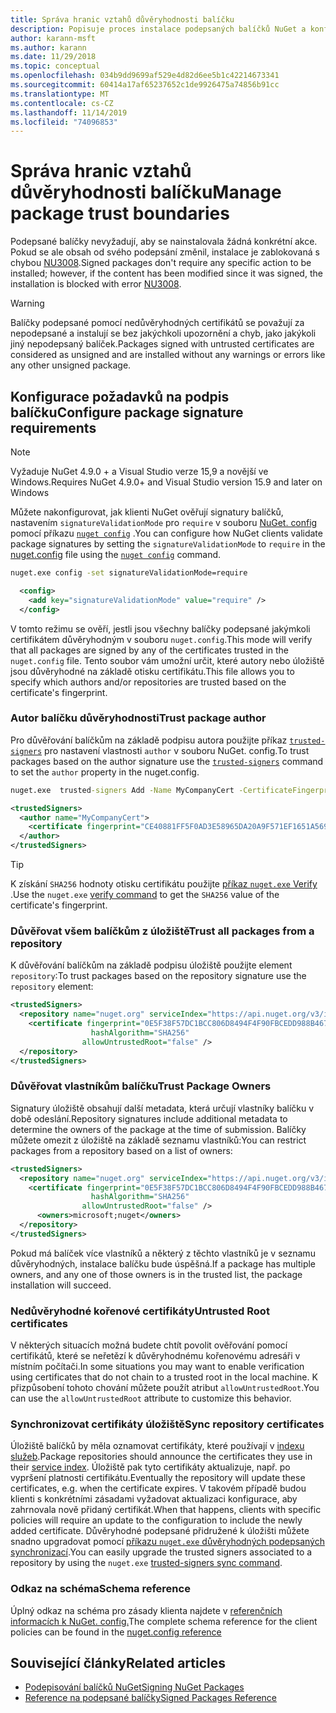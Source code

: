 ```yaml
---
title: Správa hranic vztahů důvěryhodnosti balíčku
description: Popisuje proces instalace podepsaných balíčků NuGet a konfigurace nastavení důvěryhodnosti podpisu balíčku.
author: karann-msft
ms.author: karann
ms.date: 11/29/2018
ms.topic: conceptual
ms.openlocfilehash: 034b9dd9699af529e4d82d6ee5b1c42214673341
ms.sourcegitcommit: 60414a17af65237652c1de9926475a74856b91cc
ms.translationtype: MT
ms.contentlocale: cs-CZ
ms.lasthandoff: 11/14/2019
ms.locfileid: "74096853"
---
```

# <a name="manage-package-trust-boundaries"></a><span data-ttu-id="745d4-103">Správa hranic vztahů důvěryhodnosti balíčku</span><span class="sxs-lookup"><span data-stu-id="745d4-103">Manage package trust boundaries</span></span>

<span data-ttu-id="745d4-104">Podepsané balíčky nevyžadují, aby se nainstalovala žádná konkrétní akce. Pokud se ale obsah od svého podepsání změnil, instalace je zablokovaná s chybou [NU3008](../reference/errors-and-warnings/NU3008.md).</span><span class="sxs-lookup"><span data-stu-id="745d4-104">Signed packages don't require any specific action to be installed; however, if the content has been modified since it was signed, the installation is blocked with error [NU3008](../reference/errors-and-warnings/NU3008.md).</span></span>

> [!Warning]
> <span data-ttu-id="745d4-105">Balíčky podepsané pomocí nedůvěryhodných certifikátů se považují za nepodepsané a instalují se bez jakýchkoli upozornění a chyb, jako jakýkoli jiný nepodepsaný balíček.</span><span class="sxs-lookup"><span data-stu-id="745d4-105">Packages signed with untrusted certificates are considered as unsigned and are installed without any warnings or errors like any other unsigned package.</span></span>

## <a name="configure-package-signature-requirements"></a><span data-ttu-id="745d4-106">Konfigurace požadavků na podpis balíčku</span><span class="sxs-lookup"><span data-stu-id="745d4-106">Configure package signature requirements</span></span>

> [!Note]
> <span data-ttu-id="745d4-107">Vyžaduje NuGet 4.9.0 + a Visual Studio verze 15,9 a novější ve Windows.</span><span class="sxs-lookup"><span data-stu-id="745d4-107">Requires NuGet 4.9.0+ and Visual Studio version 15.9 and later on Windows</span></span>

<span data-ttu-id="745d4-108">Můžete nakonfigurovat, jak klienti NuGet ověřují signatury balíčků, nastavením `signatureValidationMode` pro `require` v souboru [NuGet. config](../reference/nuget-config-file.md) pomocí příkazu [`nuget config`](../reference/cli-reference/cli-ref-config.md) .</span><span class="sxs-lookup"><span data-stu-id="745d4-108">You can configure how NuGet clients validate package signatures by setting the `signatureValidationMode` to `require` in the [nuget.config](../reference/nuget-config-file.md) file using the [`nuget config`](../reference/cli-reference/cli-ref-config.md) command.</span></span>

```cmd
nuget.exe config -set signatureValidationMode=require
```

```xml
  <config>
    <add key="signatureValidationMode" value="require" />
  </config>
```

<span data-ttu-id="745d4-109">V tomto režimu se ověří, jestli jsou všechny balíčky podepsané jakýmkoli certifikátem důvěryhodným v souboru `nuget.config`.</span><span class="sxs-lookup"><span data-stu-id="745d4-109">This mode will verify that all packages are signed by any of the certificates trusted in the `nuget.config` file.</span></span> <span data-ttu-id="745d4-110">Tento soubor vám umožní určit, které autory nebo úložiště jsou důvěryhodné na základě otisku certifikátu.</span><span class="sxs-lookup"><span data-stu-id="745d4-110">This file allows you to specify which authors and/or repositories are trusted based on the certificate's fingerprint.</span></span>

### <a name="trust-package-author"></a><span data-ttu-id="745d4-111">Autor balíčku důvěryhodnosti</span><span class="sxs-lookup"><span data-stu-id="745d4-111">Trust package author</span></span>

<span data-ttu-id="745d4-112">Pro důvěřování balíčkům na základě podpisu autora použijte příkaz [`trusted-signers`](../reference/cli-reference/cli-ref-trusted-signers.md) pro nastavení vlastnosti `author` v souboru NuGet. config.</span><span class="sxs-lookup"><span data-stu-id="745d4-112">To trust packages based on the author signature use the [`trusted-signers`](../reference/cli-reference/cli-ref-trusted-signers.md) command to set the `author` property in the nuget.config.</span></span>

```cmd
nuget.exe  trusted-signers Add -Name MyCompanyCert -CertificateFingerprint CE40881FF5F0AD3E58965DA20A9F571EF1651A56933748E1BF1C99E537C4E039 -FingerprintAlgorithm SHA256
```

```xml
<trustedSigners>
  <author name="MyCompanyCert">
    <certificate fingerprint="CE40881FF5F0AD3E58965DA20A9F571EF1651A56933748E1BF1C99E537C4E039" hashAlgorithm="SHA256" allowUntrustedRoot="false" />
  </author>
</trustedSigners>
```

>[!TIP]
><span data-ttu-id="745d4-113">K získání `SHA256` hodnoty otisku certifikátu použijte [příkaz `nuget.exe` Verify](../reference/cli-reference/cli-ref-verify.md) .</span><span class="sxs-lookup"><span data-stu-id="745d4-113">Use the `nuget.exe` [verify command](../reference/cli-reference/cli-ref-verify.md) to get the `SHA256` value of the certificate's fingerprint.</span></span>


### <a name="trust-all-packages-from-a-repository"></a><span data-ttu-id="745d4-114">Důvěřovat všem balíčkům z úložiště</span><span class="sxs-lookup"><span data-stu-id="745d4-114">Trust all packages from a repository</span></span>

<span data-ttu-id="745d4-115">K důvěřování balíčkům na základě podpisu úložiště použijte element `repository`:</span><span class="sxs-lookup"><span data-stu-id="745d4-115">To trust packages based on the repository signature use the `repository` element:</span></span>

```xml
<trustedSigners>  
  <repository name="nuget.org" serviceIndex="https://api.nuget.org/v3/index.json">
    <certificate fingerprint="0E5F38F57DC1BCC806D8494F4F90FBCEDD988B4676070...." 
                  hashAlgorithm="SHA256" 
                allowUntrustedRoot="false" />
  </repository>
</trustedSigners>
```

### <a name="trust-package-owners"></a><span data-ttu-id="745d4-116">Důvěřovat vlastníkům balíčku</span><span class="sxs-lookup"><span data-stu-id="745d4-116">Trust Package Owners</span></span>

<span data-ttu-id="745d4-117">Signatury úložiště obsahují další metadata, která určují vlastníky balíčku v době odeslání.</span><span class="sxs-lookup"><span data-stu-id="745d4-117">Repository signatures include additional metadata to determine the owners of the package at the time of submission.</span></span> <span data-ttu-id="745d4-118">Balíčky můžete omezit z úložiště na základě seznamu vlastníků:</span><span class="sxs-lookup"><span data-stu-id="745d4-118">You can restrict packages from a repository based on a list of owners:</span></span>

```xml
<trustedSigners>  
  <repository name="nuget.org" serviceIndex="https://api.nuget.org/v3/index.json">
    <certificate fingerprint="0E5F38F57DC1BCC806D8494F4F90FBCEDD988B4676070...." 
                  hashAlgorithm="SHA256" 
                allowUntrustedRoot="false" />
      <owners>microsoft;nuget</owners>
  </repository>
</trustedSigners>
```

<span data-ttu-id="745d4-119">Pokud má balíček více vlastníků a některý z těchto vlastníků je v seznamu důvěryhodných, instalace balíčku bude úspěšná.</span><span class="sxs-lookup"><span data-stu-id="745d4-119">If a package has multiple owners, and any one of those owners is in the trusted list, the package installation will succeed.</span></span>

### <a name="untrusted-root-certificates"></a><span data-ttu-id="745d4-120">Nedůvěryhodné kořenové certifikáty</span><span class="sxs-lookup"><span data-stu-id="745d4-120">Untrusted Root certificates</span></span>

<span data-ttu-id="745d4-121">V některých situacích možná budete chtít povolit ověřování pomocí certifikátů, které se neřetězí k důvěryhodnému kořenovému adresáři v místním počítači.</span><span class="sxs-lookup"><span data-stu-id="745d4-121">In some situations you may want to enable verification using certificates that do not chain to a trusted root in the local machine.</span></span> <span data-ttu-id="745d4-122">K přizpůsobení tohoto chování můžete použít atribut `allowUntrustedRoot`.</span><span class="sxs-lookup"><span data-stu-id="745d4-122">You can use the `allowUntrustedRoot` attribute to customize this behavior.</span></span>

### <a name="sync-repository-certificates"></a><span data-ttu-id="745d4-123">Synchronizovat certifikáty úložiště</span><span class="sxs-lookup"><span data-stu-id="745d4-123">Sync repository certificates</span></span>

<span data-ttu-id="745d4-124">Úložiště balíčků by měla oznamovat certifikáty, které používají v [indexu služeb](../api/service-index.md).</span><span class="sxs-lookup"><span data-stu-id="745d4-124">Package repositories should announce the certificates they use in their [service index](../api/service-index.md).</span></span> <span data-ttu-id="745d4-125">Úložiště pak tyto certifikáty aktualizuje, např. po vypršení platnosti certifikátu.</span><span class="sxs-lookup"><span data-stu-id="745d4-125">Eventually the repository will update these certificates, e.g. when the certificate expires.</span></span> <span data-ttu-id="745d4-126">V takovém případě budou klienti s konkrétními zásadami vyžadovat aktualizaci konfigurace, aby zahrnovala nově přidaný certifikát.</span><span class="sxs-lookup"><span data-stu-id="745d4-126">When that happens, clients with specific policies will require an update to the configuration to include the newly added certificate.</span></span> <span data-ttu-id="745d4-127">Důvěryhodné podepsané přidružené k úložišti můžete snadno upgradovat pomocí [příkazu `nuget.exe` důvěryhodných podepsaných synchronizací](../reference/cli-reference/cli-ref-trusted-signers.md#nuget-trusted-signers-sync--name-name).</span><span class="sxs-lookup"><span data-stu-id="745d4-127">You can easily upgrade the trusted signers associated to a repository by using the `nuget.exe` [trusted-signers sync command](../reference/cli-reference/cli-ref-trusted-signers.md#nuget-trusted-signers-sync--name-name).</span></span>

### <a name="schema-reference"></a><span data-ttu-id="745d4-128">Odkaz na schéma</span><span class="sxs-lookup"><span data-stu-id="745d4-128">Schema reference</span></span>

<span data-ttu-id="745d4-129">Úplný odkaz na schéma pro zásady klienta najdete v [referenčních informacích k NuGet. config.](../reference/nuget-config-file.md#trustedsigners-section)</span><span class="sxs-lookup"><span data-stu-id="745d4-129">The complete schema reference for the client policies can be found in the [nuget.config reference](../reference/nuget-config-file.md#trustedsigners-section)</span></span>

## <a name="related-articles"></a><span data-ttu-id="745d4-130">Související články</span><span class="sxs-lookup"><span data-stu-id="745d4-130">Related articles</span></span>

- [<span data-ttu-id="745d4-131">Podepisování balíčků NuGet</span><span class="sxs-lookup"><span data-stu-id="745d4-131">Signing NuGet Packages</span></span>](../create-packages/Sign-a-Package.md)
- [<span data-ttu-id="745d4-132">Reference na podepsané balíčky</span><span class="sxs-lookup"><span data-stu-id="745d4-132">Signed Packages Reference</span></span>](../reference/Signed-Packages-Reference.md)
